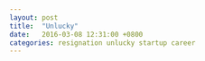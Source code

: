 ```yaml
---
layout: post
title:  "Unlucky"
date:   2016-03-08 12:31:00 +0800
categories: resignation unlucky startup career
---
```


